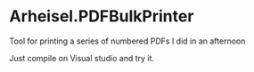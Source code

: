 # Arheisel.PDFBulkPrinter
Tool for printing a series of numbered PDFs I did in an afternoon

Just compile on Visual studio and try it.
